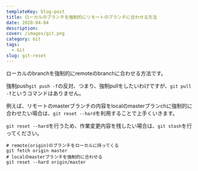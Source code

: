 ```yaml
---
templateKey: blog-post
title: ローカルのブランチを強制的にリモートのブランチに合わせる方法
date: 2020-04-04
description:
cover: /images/git.png
category: Git
tags:
  - Git
slug: git-reset
---
```


ローカルのbranchを強制的にremoteのbranchに合わせる方法です。

強制push`git push -f`の反対、つまり、強制pullをしたいわけですが、`git pull -f`というコマンドはありません。

例えば、リモートのmasterブランチの内容をlocalのmasterブランchに強制的に合わせたい場合は、`git reset --hard`を利用することで上手くいきます。

`git reset --hard`を行うため、作業変更内容を残したい場合は、`git stash`を行ってください。

```shell
# remote(origin)のブランチをローカルに持ってくる
git fetch origin master
# localのmasterブランチを強制的に合わせる
git reset --hard origin/master
```

